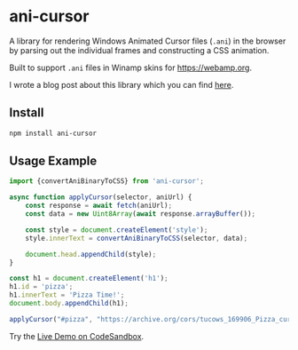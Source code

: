 # ani-cursor

A library for rendering Windows Animated Cursor files (`.ani`) in the browser by parsing out the individual frames and constructing a CSS animation.

Built to support `.ani` files in Winamp skins for https://webamp.org.

I wrote a blog post about this library which you can find [here](https://jordaneldredge.com/blog/rendering-animated-ani-cursors-in-the-browser/).

## Install

```bash
npm install ani-cursor
```

## Usage Example

```JavaScript
import {convertAniBinaryToCSS} from 'ani-cursor';

async function applyCursor(selector, aniUrl) {
    const response = await fetch(aniUrl);
    const data = new Uint8Array(await response.arrayBuffer());

    const style = document.createElement('style');
    style.innerText = convertAniBinaryToCSS(selector, data);

    document.head.appendChild(style);
}

const h1 = document.createElement('h1');
h1.id = 'pizza';
h1.innerText = 'Pizza Time!';
document.body.appendChild(h1);

applyCursor("#pizza", "https://archive.org/cors/tucows_169906_Pizza_cursor/pizza.ani");
```

Try the [Live Demo on CodeSandbox](https://codesandbox.io/s/jolly-thunder-9jkio?file=/src/index.js).
